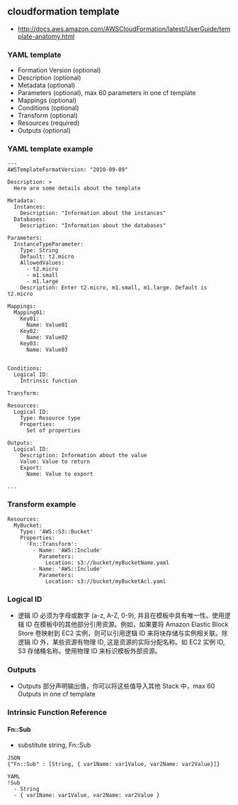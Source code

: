 ## cloudformation template
* http://docs.aws.amazon.com/AWSCloudFormation/latest/UserGuide/template-anatomy.html

### YAML template
* Formation Version (optional)
* Description (optional)
* Metadata (optional)
* Parameters (optional), max 60 parameters in one cf template
* Mappings (optional)
* Conditions (optional)
* Transform (optional)
* Resources (required)
* Outputs (optional)


### YAML template example
```
---
AWSTemplateFormatVersion: "2010-09-09"

Description: >
  Here are some details about the template

Metadata:
  Instances:
    Description: "Information about the instances"
  Databases:
    Description: "Information about the databases"

Parameters:
  InstanceTypeParameter:
    Type: String
    Default: t2.micro
    AllowedValues:
      - t2.micro
      - m1.small
      - m1.large
    Description: Enter t2.micro, m1.small, m1.large. Default is t2.micro

Mappings:
  Mapping01:
    Key01:
      Name: Value01
    Key02:
      Name: Value02
    Key03:
      Name: Value03


Conditions:
  Logical ID:
    Intrinsic function

Transform:

Resources:
  Logical ID:
    Type: Resource type
    Properties:
      Set of properties

Outputs:
  Logical ID:
    Description: Information about the value
    Value: Value to return
    Export:
      Name: Value to export

...
```

### Transform example
```
Resources:
  MyBucket:
    Type: 'AWS::S3::Bucket'
    Properties:
      'Fn::Transform':
        - Name: 'AWS::Include'
          Parameters:
            Location: s3://bucket/myBucketName.yaml
        - Name: 'AWS::Include'
          Parameters:
            Location: s3://bucket/myBucketAcl.yaml
```

### Logical ID
* 逻辑 ID 必须为字母或数字 (a-z, A-Z, 0-9), 并且在模板中具有唯一性。使用逻辑 ID 在模板中的其他部分引用资源。例如，如果要将 Amazon Elastic Block Store 卷映射到 EC2 实例，则可以引用逻辑 ID 来将块存储与实例相关联。除逻辑 ID 外，某些资源有物理 ID, 这是资源的实际分配名称。如 EC2 实例 ID, S3 存储桶名称。使用物理 ID 来标识模板外部资源。

### Outputs
* Outputs 部分声明输出值，你可以将这些值导入其他 Stack 中，max 60 Outputs in one cf template

### Intrinsic Function Reference

#### Fn::Sub
* substitute string, Fn::Sub 
```
JSON 
{"Fn::Sub" : [String, { var1Name: var1Value, var2Name: var2Value}]}

YAML 
!Sub 
  - String 
  - { var1Name: var1Value, var2Name: var2Value }
``` 
